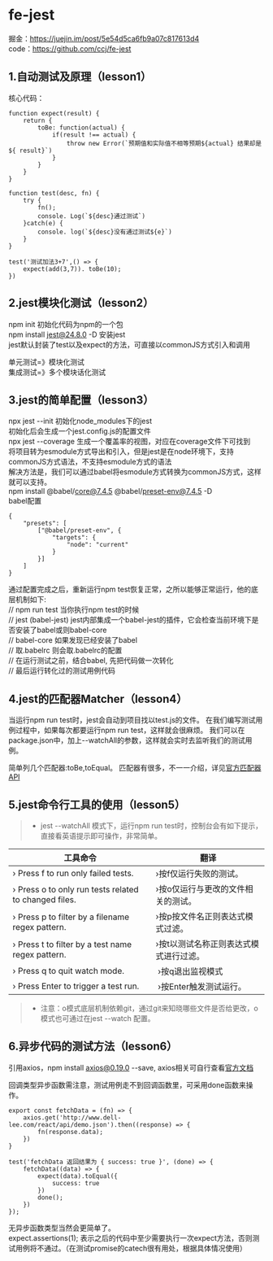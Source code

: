 # fe-jest
掘金：https://juejin.im/post/5e54d5ca6fb9a07c817613d4  
code：https://github.com/ccj/fe-jest

## 1.自动测试及原理（lesson1）
核心代码：

```
function expect(result) {
    return {
        toBe: function(actual) {
            if(result !== actual) {
                throw new Error(`预期值和实际值不相等预期${actual} 结果却是${ result}`)
            }
        }
    }
}

function test(desc, fn) {
    try {
        fn();
        console. Log(`${desc}通过测试`)
    }catch(e) {
        console. log(`${desc}没有通过测试${e}`)
    }
}

test('测试加法3+7',() => {
    expect(add(3,7)). toBe(10);
})

```

## 2.jest模块化测试（lesson2） 
npm init 初始化代码为npm的一个包   
npm install jest@24.8.0 -D 安装jest  
jest默认封装了test以及expect的方法，可直接以commonJS方式引入和调用

单元测试=》模块化测试  
集成测试=》多个模块话化测试


## 3.jest的简单配置（lesson3）
npx jest --init  初始化node_modules下的jest  
初始化后会生成一个jest.config.js的配置文件  
npx jest --coverage 生成一个覆盖率的视图，对应在coverage文件下可找到  
将项目转为esmodule方式导出和引入，但是jest是在node环境下，支持commonJS方式语法，不支持esmodule方式的语法  
解决方法是，我们可以通过babel将esmodule方式转换为commonJS方式，这样就可以支持。  
npm install @babel/core@7.4.5 @babel/preset-env@7.4.5 -D  
babel配置
```
{
    "presets": [
        ["@babel/preset-env", {
            "targets": {
                "node": "current"
            }
        }]
    ]
}
```
通过配置完成之后，重新运行npm test恢复正常，之所以能够正常运行，他的底层机制如下:  
// npm run test         当你执行npm test的时候  
// jest (babel-jest)    jest内部集成一个babel-jest的插件，它会检查当前环境下是否安装了babel或则babel-core  
// babel-core           如果发现已经安装了babel  
// 取.babelrc           则会取.babelrc的配置  
// 在运行测试之前，结合babel, 先把代码做一次转化  
// 最后运行转化过的测试用例代码  


## 4.jest的匹配器Matcher（lesson4）
当运行npm run test时，jest会自动到项目找以test.js的文件。
在我们编写测试用例过程中，如果每次都要运行npm run test，这样就会很麻烦。
我们可以在package.json中，加上--watchAll的参数，这样就会实时去监听我们的测试用例。

简单列几个匹配器:toBe,toEqual。
匹配器有很多，不一一介绍，详见[官方匹配器API](https://jestjs.io/docs/zh-Hans/expect)

## 5.jest命令行工具的使用（lesson5）
>* jest --watchAll 模式下，运行npm run test时，控制台会有如下提示，直接看英语提示即可操作，非常简单。  

|工具命令 | 翻译 |
|------|------|
|› Press f to run only failed tests. | ›按f仅运行失败的测试。|
| › Press o to only run tests related to changed files. |  ›按o仅运行与更改的文件相关的测试。|
| › Press p to filter by a filename regex pattern. |  ›按p按文件名正则表达式模式过滤。|
| › Press t to filter by a test name regex pattern. |  ›按t以测试名称正则表达式模式进行过滤。|
| › Press q to quit watch mode. |  ›按q退出监视模式|
| › Press Enter to trigger a test run. |  ›按Enter触发测试运行。|

>* 注意：o模式底层机制依赖git，通过git来知晓哪些文件是否给更改，o模式也可通过在jest --watch 配置。

## 6.异步代码的测试方法（lesson6）
引用axios，npm install axios@0.19.0 --save, axios相关可自行查看[官方文档](http://www.axios-js.com/)  

回调类型异步函数需注意，测试用例走不到回调函数里，可采用done函数来操作。
```
export const fetchData = (fn) => {
    axios.get('http://www.dell-lee.com/react/api/demo.json').then((response) => {
        fn(response.data);
    }) 
}

test('fetchData 返回结果为 { success: true }', (done) => {
    fetchData((data) => {
        expect(data).toEqual({
            success: true
        })
        done();
    })
});
```
无异步函数类型当然会更简单了。  
expect.assertions(1); 表示之后的代码中至少需要执行一次expect方法，否则测试用例将不通过。（在测试promise的catech很有用处，根据具体情况使用）  
